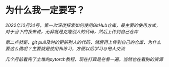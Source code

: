 # 为什么我一定要写？
*2022年10月24号，第一次深度探索如何使用GitHub仓库，最主要的使用方式，对于当下的我来说，无非就是克隆别人的代码，然后上传到自己仓库*

*第二点就是，git pull及时的更新别人的代码，然后再上传到自己的仓库，为什么要这么做呢？主要就是使用和练习，方便以后学习与他人交流*

*几个月前看完了土堆的pytorch教程，现在打算是在看一遍，当然也在看别的资源*